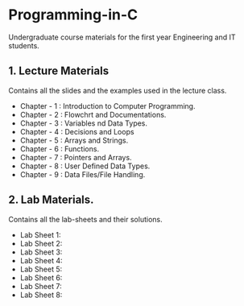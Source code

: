 # Programming-in-C

Undergraduate course materials for the first year Engineering and IT students.

## 1. Lecture Materials
  Contains all the slides and the examples used in the lecture class.
  
- Chapter - 1 : Introduction to Computer Programming.
- Chapter - 2 : Flowchrt and Documentations.
- Chapter - 3 : Variables nd Data Types.
- Chapter - 4 : Decisions and Loops
- Chapter - 5 : Arrays and Strings.
- Chapter - 6 : Functions.
- Chapter - 7 : Pointers and Arrays.
- Chapter - 8 : User Defined Data Types.
- Chapter - 9 : Data Files/File Handling.
  
  
## 2. Lab Materials.
  Contains all the lab-sheets and their solutions.
  - Lab Sheet 1: 
  - Lab Sheet 2:
  - Lab Sheet 3:
  - Lab Sheet 4:
  - Lab Sheet 5:
  - Lab Sheet 6:
  - Lab Sheet 7:
  - Lab Sheet 8:
